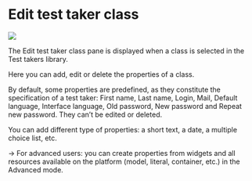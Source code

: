 Edit test taker class
=====================

![](testtakers-editclass.png)

The Edit test taker class pane is displayed when a class is selected in the Test takers library.

Here you can add, edit or delete the properties of a class.

By default, some properties are predefined, as they constitute the specification of a test taker: First name, Last name, Login, Mail, Default language, Interface language, Old password, New password and Repeat new password. They can’t be edited or deleted.

You can add different type of properties: a short text, a date, a multiple choice list, etc.

-\> For advanced users: you can create properties from widgets and all resources available on the platform (model, literal, container, etc.) in the Advanced mode.

